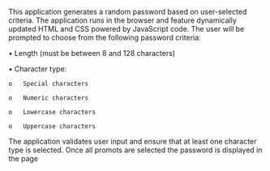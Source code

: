 This application generates a random password based on user-selected criteria. The application runs in the browser and feature dynamically updated HTML and CSS powered by JavaScript code.
The user will be prompted to choose from the following password criteria:

•	Length (must be between 8 and 128 characters)

•	Character type:

    o	Special characters 
  
    o	Numeric characters
  
    o	Lowercase characters
  
    o	Uppercase characters
    
  
The application validates user input and ensure that at least one character type is selected. Once all promots are selected the password is displayed in the page


